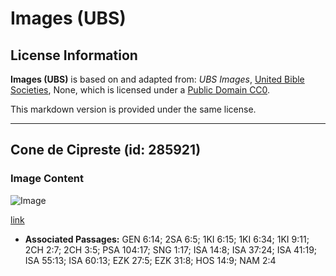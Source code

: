 # Images (UBS)

## License Information

**Images (UBS)** is based on and adapted from: _UBS Images_, [United Bible Societies](https://unitedbiblesocieties.org/), None, which is licensed under a [Public Domain CC0](https://creativecommons.org/public-domain/cc0/).

This markdown version is provided under the same license.



--------------------------------

## Cone de Cipreste (id: 285921)

### Image Content

![Image](https://cdn.aquifer.bible/aquifer-content/resources/Media/WEB-0169_cypress_cone.jpg)

[link](https://cdn.aquifer.bible/aquifer-content/resources/Media/WEB-0169_cypress_cone.jpg)

* **Associated Passages:** GEN 6:14; 2SA 6:5; 1KI 6:15; 1KI 6:34; 1KI 9:11; 2CH 2:7; 2CH 3:5; PSA 104:17; SNG 1:17; ISA 14:8; ISA 37:24; ISA 41:19; ISA 55:13; ISA 60:13; EZK 27:5; EZK 31:8; HOS 14:9; NAM 2:4

